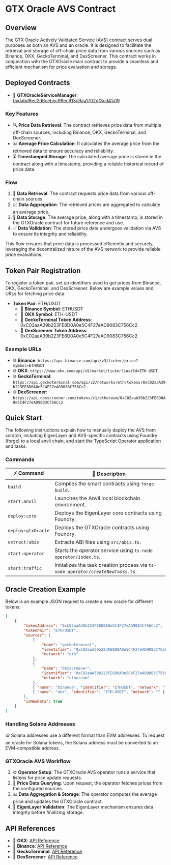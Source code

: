 # GTX Oracle AVS Contract

## Overview

The GTX Oracle Actively Validated Service (AVS) contract serves dual purposes as both an AVS and an oracle. It is designed to facilitate the retrieval and storage of off-chain price data from various sources such as Binance, OKX, GeckoTerminal, and DexScreener. This contract works in conjunction with the GTXOracle main contract to provide a seamless and efficient mechanism for price evaluation and storage.

## Deployed Contracts

- 📜 **GTXOracleServiceManager**: [0xdabd9ec2d6cebec99ec913c9aa1702df3cd41a19](https://sepolia.arbiscan.io/address/0xdabd9ec2d6cebec99ec913c9aa1702df3cd41a19)

### Key Features

- 🔍 **Price Data Retrieval**: The contract retrieves price data from multiple off-chain sources, including Binance, OKX, GeckoTerminal, and DexScreener.
- 📊 **Average Price Calculation**: It calculates the average price from the retrieved data to ensure accuracy and reliability.
- ⏳ **Timestamped Storage**: The calculated average price is stored in the contract along with a timestamp, providing a reliable historical record of price data.

### Flow

1. 🔄 **Data Retrieval**: The contract requests price data from various off-chain sources.
2. 📈 **Data Aggregation**: The retrieved prices are aggregated to calculate an average price.
3. 💾 **Data Storage**: The average price, along with a timestamp, is stored in the GTXOracle contract for future reference and use.
4. ✅ **Data Validation**: The stored price data undergoes validation via AVS to ensure its integrity and reliability.

This flow ensures that price data is processed efficiently and securely, leveraging the decentralized nature of the AVS network to provide reliable price evaluations.

## Token Pair Registration

To register a token pair, set up identifiers used to get prices from Binance, OKX, GeckoTerminal, and DexScreener. Below are example values and URLs for fetching price data:

- **Token Pair**: ETH/USDT
  - 📌 **Binance Symbol**: ETHUSDT
  - 📌 **OKX Symbol**: ETH-USDT
  - 📌 **GeckoTerminal Token Address**: 0xC02aaA39b223FE8D0A0e5C4F27eAD9083C756Cc2
  - 📌 **DexScreener Token Address**: 0xC02aaA39b223FE8D0A0e5C4F27eAD9083C756Cc2

### Example URLs

- 🌐 **Binance**: `https://api.binance.com/api/v3/ticker/price?symbol=ETHUSDT`
- 🌐 **OKX**: `https://www.okx.com/api/v5/market/ticker?instId=ETH-USDT`
- 🌐 **GeckoTerminal**: `https://api.geckoterminal.com/api/v2/networks/eth/tokens/0xC02aaA39b223FE8D0A0e5C4F27eAD9083C756Cc2`
- 🌐 **DexScreener**: `https://api.dexscreener.com/tokens/v1/ethereum/0xC02aaA39b223FE8D0A0e5C4F27eAD9083C756Cc2`

## Quick Start

The following instructions explain how to manually deploy the AVS from scratch, including EigenLayer and AVS-specific contracts using Foundry (forge) to a local anvil chain, and start the TypeScript Operator application and tasks.

### Commands

| ⚡ Command         | 📝 Description                                                                  |
| ------------------ | ------------------------------------------------------------------------------- |
| `build`            | Compiles the smart contracts using `forge build`.                               |
| `start:anvil`      | Launches the Anvil local blockchain environment.                                |
| `deploy:core`      | Deploys the EigenLayer core contracts using Foundry.                            |
| `deploy:gtxOracle` | Deploys the GTXOracle contracts using Foundry.                                  |
| `extract:abis`     | Extracts ABI files using `src/abis.ts`.                                         |
| `start:operator`   | Starts the operator service using `ts-node operator/index.ts`.                  |
| `start:traffic`    | Initializes the task creation process via `ts-node operator/createNewTasks.ts`. |

## Oracle Creation Example

Below is an example JSON request to create a new oracle for different tokens:

```json
[
	{
		"tokenAddress": "0xC02aaA39b223FE8D0A0e5C4F27eAD9083C756Cc2",
		"tokenPair": "ETH/USDT",
		"sources": [
			{
				"name": "geckoterminal",
				"identifier": "0xC02aaA39b223FE8D0A0e5C4F27eAD9083C756Cc2",
				"network": "eth"
			},
			{
				"name": "dexscreener",
				"identifier": "0xC02aaA39b223FE8D0A0e5C4F27eAD9083C756Cc2",
				"network": "ethereum"
			},
			{ "name": "binance", "identifier": "ETHUSDT", "network": "" },
			{ "name": "okx", "identifier": "ETH-USDT", "network": "" }
		],
		"isNewData": true
	}
]
```

### Handling Solana Addresses

🪙 Solana addresses use a different format than EVM addresses. To request an oracle for Solana tokens, the Solana address must be converted to an EVM-compatible address.

### GTXOracle AVS Workflow

1. ⚙️ **Operator Setup**: The GTXOracle AVS operator runs a service that listens for price update requests.
2. 🔎 **Price Data Querying**: Upon request, the operator fetches prices from the configured sources.
3. 📊 **Data Aggregation & Storage**: The operator computes the average price and updates the GTXOracle contract.
4. 🔐 **EigenLayer Validation**: The EigenLayer mechanism ensures data integrity before finalizing storage.

## API References

- 📖 **OKX**: [API Reference](https://www.okx.com/docs-v5/en/#order-book-trading-market-data-get-ticker)
- 📖 **Binance**: [API Reference](https://developers.binance.com/docs/binance-spot-api-docs/rest-api/market-data-endpoints#symbol-price-ticker)
- 📖 **GeckoTerminal**: [API Reference](https://www.geckoterminal.com/dex-api?utm_source=gt-apiguide&utm_medium=referral&utm_content=apiguide-menu)
- 📖 **DexScreener**: [API Reference](https://docs.dexscreener.com/api/reference#tokens-v1-chainid-tokenaddresses)
